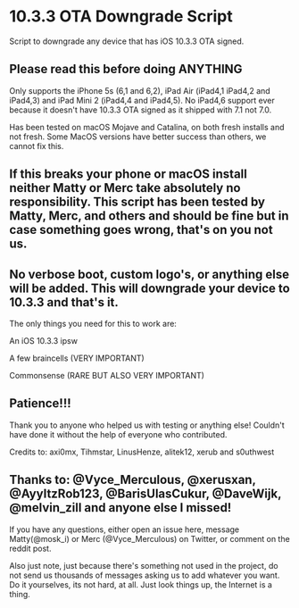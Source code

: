 # 10.3.3 OTA Downgrade Script
Script to downgrade any device that has iOS 10.3.3 OTA signed.
 
Please read this before doing ANYTHING
-------------------------------------------

Only supports the iPhone 5s (6,1 and 6,2), iPad Air (iPad4,1 iPad4,2 and iPad4,3) and iPad Mini 2 (iPad4,4 and iPad4,5). No iPad4,6 support ever because it doesn't have 10.3.3 OTA signed as it shipped with 7.1 not 7.0.

Has been tested on macOS Mojave and Catalina, on both fresh installs and not fresh. Some MacOS versions have better success than others, we cannot fix this.

If this breaks your phone or macOS install neither Matty or Merc take absolutely no responsibility.
This script has been tested by Matty, Merc, and others and should be fine but in case something goes wrong, that's on you not us. 
-------------------------------------------

No verbose boot, custom logo's, or anything else will be added. This will downgrade your device to 10.3.3 and that's it.
-------------------------------------------

The only things you need for this to work are: 

An iOS 10.3.3 ipsw

A few braincells (VERY IMPORTANT) 

Commonsense (RARE BUT ALSO VERY IMPORTANT)

Patience!!!
-------------------------------------------

Thank you to anyone who helped us with testing or anything else! Couldn't have done it without the help of everyone who contributed. 

Credits to: axi0mx, Tihmstar, LinusHenze, alitek12, xerub and s0uthwest

Thanks to: @Vyce_Merculous, @xerusxan, @AyyItzRob123, @BarisUlasCukur, @DaveWijk, @melvin_zill and anyone else I missed!
-------------------------------------------

If you have any questions, either open an issue here, message Matty(@mosk_i) or Merc (@Vyce_Merculous) on Twitter, or comment on the reddit post.

Also just note, just because there's something not used in the project, do not send us thousands of messages asking us to add whatever you want.
Do it yourselves, its not hard, at all. Just look things up, the Internet is a thing.